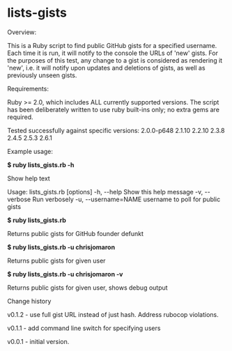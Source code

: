 # lists-gists

Overview:

  This is a Ruby script to find public GitHub gists for a specified username.
  Each time it is run, it will notify to the console the URLs of 'new' gists.
  For the purposes of this test, any change to a gist is considered as rendering
  it 'new', i.e. it will notify upon updates and deletions of gists, as well as
  previously unseen gists.

Requirements:

  Ruby >= 2.0, which includes ALL currently supported versions.
  The script has been deliberately written to use ruby built-ins only; no extra
  gems are required.

  Tested successfully against specific versions:
  2.0.0-p648
  2.1.10
  2.2.10
  2.3.8
  2.4.5
  2.5.3
  2.6.1


Example usage:

  __$ ruby lists_gists.rb  -h__

  Show help text

 Usage: lists_gists.rb [options]
    -h, --help                       Show this help message
    -v, --verbose                    Run verbosely
    -u, --username=NAME              username to poll for public gists


  __$ ruby lists_gists.rb__

  Returns public gists for GitHub founder defunkt


  __$ ruby lists_gists.rb -u chrisjomaron__

  Returns public gists for given user


  __$ ruby lists_gists.rb -u chrisjomaron -v__

  Returns public gists for given user, shows debug output



Change history

  v0.1.2 - use full gist URL instead of just hash. Address rubocop violations.

  v0.1.1 - add command line switch for specifying users

  v0.0.1 - initial version.
